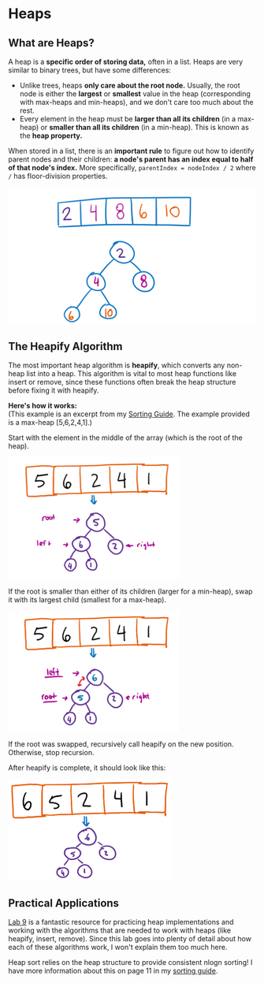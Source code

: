 # Heaps

## What are Heaps?

A heap is a **specific order of storing data,** often in a list. Heaps are very similar to binary trees, but have some differences:

* Unlike trees, heaps **only care about the root node.** Usually, the root node is either the **largest** or **smallest** value in the heap \(corresponding with max-heaps and min-heaps\), and we don't care too much about the rest.
* Every element in the heap must be **larger than all its children** \(in a max-heap\) or **smaller than all its children** \(in a min-heap\). This is known as the **heap property.**

When stored in a list, there is an **important rule** to figure out how to identify parent nodes and their children: **a node's parent has an index equal to half of that node's index.** More specifically, `parentIndex = nodeIndex / 2` where `/` has floor-division properties.

![Converting a heapified list into a min-heap diagram.](../../.gitbook/assets/image%20%2816%29.png)

## The Heapify Algorithm

The most important heap algorithm is **heapify**, which converts any non-heap list into a heap. This algorithm is vital to most heap functions like insert or remove, since these functions often break the heap structure before fixing it with heapify.

**Here's how it works:**  
\(This example is an excerpt from my [Sorting Guide](https://docs.google.com/document/d/1dUfzdh5V3okrwFbB9o0PgtEBaLHyCqJFwpQWyQ53IeU/edit). The example provided is a max-heap \[5,6,2,4,1\].\)

Start with the element in the middle of the array \(which is the root of the heap\).

![](../../.gitbook/assets/image%20%2866%29.png)

If the root is smaller than either of its children \(larger for a min-heap\), swap it with its largest child \(smallest for a max-heap\).

![](../../.gitbook/assets/image%20%2859%29.png)



If the root was swapped, recursively call heapify on the new position. Otherwise, stop recursion.

After heapify is complete, it should look like this:

![](../../.gitbook/assets/image%20%2885%29.png)

## Practical Applications

[Lab 9](https://inst.eecs.berkeley.edu/~cs61b/sp20/materials/lab/lab9/index.html) is a fantastic resource for practicing heap implementations and working with the algorithms that are needed to work with heaps \(like heapify, insert, remove\). Since this lab goes into plenty of detail about how each of these algorithms work, I won't explain them too much here.

Heap sort relies on the heap structure to provide consistent nlogn sorting! I have more information about this on page 11 in my [sorting guide](https://docs.google.com/document/d/1dUfzdh5V3okrwFbB9o0PgtEBaLHyCqJFwpQWyQ53IeU/edit).

